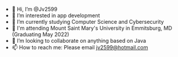 - 👋 Hi, I’m @Jv2599
- 👀 I’m interested in app development
- 🌱 I’m currently studying Computer Science and Cybersecurity 
- 🏫 I'm attending Mount Saint Mary's University in Emmitsburg, MD (Graduating May 2022)
- 💞️ I’m looking to collaborate on anything based on Java 
- 📫 How to reach me: Please email jv2599@hotmail.com
